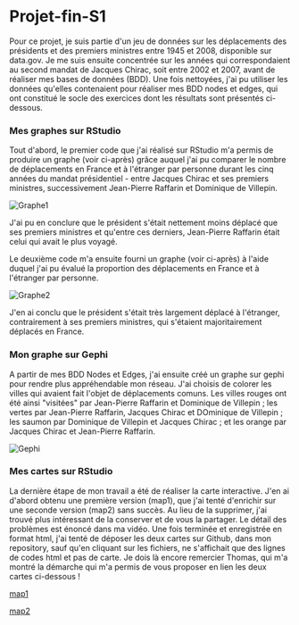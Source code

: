 # Projet-fin-S1  

Pour ce projet, je suis partie d'un jeu de données sur les déplacements des présidents et des premiers ministres entre 1945 et 2008, disponible sur data.gov. Je me suis ensuite concentrée sur les années qui correspondaient au second mandat de Jacques Chirac, soit entre 2002 et 2007, avant de réaliser mes bases de données (BDD). Une fois nettoyées, j'ai pu utiliser les données qu'elles contenaient pour réaliser mes BDD nodes et edges, qui ont constitué le socle des exercices dont les résultats sont présentés ci-dessous.

### Mes graphes sur RStudio

Tout d'abord, le premier code que j'ai réalisé sur RStudio m'a permis de produire un graphe (voir ci-après) grâce auquel j'ai pu comparer le nombre de déplacements en France et à l'étranger par personne durant les cinq années du mandat présidentiel - entre Jacques Chirac et ses premiers ministres, successivement Jean-Pierre Raffarin et Dominique de Villepin.  

![Graphe1](https://github.com/user-attachments/assets/6d2ade17-3092-4532-9d3d-2099ebb3b288)

J'ai pu en conclure que le président s'était nettement moins déplacé que ses premiers ministres et qu'entre ces derniers, Jean-Pierre Raffarin était celui qui avait le plus voyagé.

Le deuxième code m'a ensuite fourni un graphe (voir ci-après) à l'aide duquel j'ai pu évalué la proportion des déplacements en France et à l'étranger par personne.

![Graphe2](https://github.com/user-attachments/assets/71a741fa-7f0a-4ef1-940f-7eb7ea771ebf)

J'en ai conclu que le président s'était très largement déplacé à l'étranger, contrairement à ses premiers ministres, qui s'étaient majoritairement déplacés en France.

### Mon graphe sur Gephi 

A partir de mes BDD Nodes et Edges, j'ai ensuite créé un graphe sur gephi pour rendre plus appréhendable mon réseau. J'ai choisis de colorer les villes qui avaient fait l'objet de déplacements comuns. Les villes rouges ont été ainsi "visitées" par Jean-Pierre Raffarin et Dominique de Villepin ; les vertes par Jean-Pierre Raffarin, Jacques Chirac et DOminique de Villepin ; les saumon par Dominique de Villepin et Jacques Chirac ; et les orange par Jacques Chirac et Jean-Pierre Raffarin.

![Gephi](https://github.com/user-attachments/assets/5e947292-8a40-4b67-8aa2-e977321998f4)

### Mes cartes sur RStudio

La dernière étape de mon travail a été de réaliser la carte interactive. J'en ai d'abord obtenu une première version (map1), que j'ai tenté d'enrichir sur une seconde version (map2) sans succès. Au lieu de la supprimer, j'ai trouvé plus intéressant de la conserver et de vous la partager. Le détail des problèmes est énoncé dans ma vidéo. 
Une fois terminée et enregistrée en format html, j'ai tenté de déposer les deux cartes sur Github, dans mon repository, sauf qu'en cliquant sur les fichiers, ne s'affichait que des lignes de codes html et pas de carte. Je dois là encore remercier Thomas, qui m'a montré la démarche qui m'a permis de vous proposer en lien les deux cartes ci-dessous !  

[map1](https://Joanna16-lang.github.io/Projet-fin-semestre1/map1.html)

[map2](https://Joanna16-lang.github.io/Projet-fin-semestre1/map2.html)
